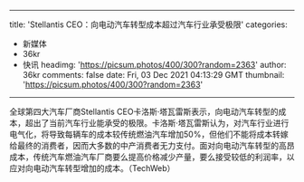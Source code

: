 
---
title: 'Stellantis CEO：向电动汽车转型成本超过汽车行业承受极限'
categories: 
 - 新媒体
 - 36kr
 - 快讯
headimg: 'https://picsum.photos/400/300?random=2363'
author: 36kr
comments: false
date: Fri, 03 Dec 2021 04:13:29 GMT
thumbnail: 'https://picsum.photos/400/300?random=2363'
---

<div>   
全球第四大汽车厂商Stellantis CEO卡洛斯·塔瓦雷斯表示，向电动汽车转型的成本，超出了当前汽车行业能承受的极限。卡洛斯·塔瓦雷斯认为，对汽车行业进行电气化，将导致每辆车的成本较传统燃油汽车增加50%，但他们不能将成本转嫁给最终的消费者，因而大多数的中产消费者无力支付。面对向电动汽车转型的高昂成本，传统汽车燃油汽车厂商要么提高价格减少产量，要么接受较低的利润率，以应对向电动汽车转型增加的成本。（TechWeb）  
</div>
            